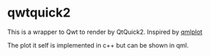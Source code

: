 # qwtquick2

This is a wrapper to Qwt to render by QtQuick2. Inspired by [qmlplot](https://github.com/mosolovsa/qmlplot)

The plot it self is implemented in c++ but can be shown in qml.
